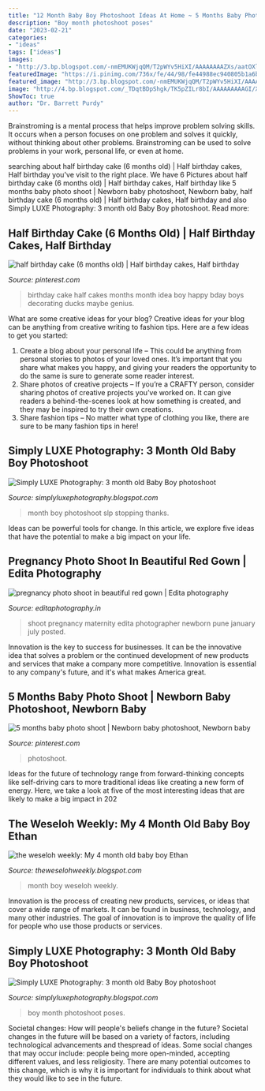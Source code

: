 ```yaml
---
title: "12 Month Baby Boy Photoshoot Ideas At Home ~ 5 Months Baby Photo Shoot"
description: "Boy month photoshoot poses"
date: "2023-02-21"
categories:
- "ideas"
tags: ["ideas"]
images:
- "http://3.bp.blogspot.com/-nmEMUKWjqQM/T2pWYv5HiXI/AAAAAAAAZXs/aatOXlDVY50/s1600/jacob8.jpg"
featuredImage: "https://i.pinimg.com/736x/fe/44/98/fe44988ec940805b1a6b03a37768b331.jpg"
featured_image: "http://3.bp.blogspot.com/-nmEMUKWjqQM/T2pWYv5HiXI/AAAAAAAAZXs/aatOXlDVY50/s1600/jacob8.jpg"
image: "http://4.bp.blogspot.com/_TDqtBDpShgk/TK5pZILr8bI/AAAAAAAAAGI/XYvNA8-MC0M/s1600/DSC_1415.JPG"
ShowToc: true
author: "Dr. Barrett Purdy"
---
```



Brainstroming is a mental process that helps improve problem solving skills. It occurs when a person focuses on one problem and solves it quickly, without thinking about other problems. Brainstroming can be used to solve problems in your work, personal life, or even at home.

	

		
searching about half birthday cake (6 months old) | Half birthday cakes, Half birthday you've visit to the right place. We have 6 Pictures about half birthday cake (6 months old) | Half birthday cakes, Half birthday like 5 months baby photo shoot | Newborn baby photoshoot, Newborn baby, half birthday cake (6 months old) | Half birthday cakes, Half birthday and also Simply LUXE Photography: 3 month old Baby Boy photoshoot. Read more:
		
    
## Half Birthday Cake (6 Months Old) | Half Birthday Cakes, Half Birthday

<img loading=lazy src="https://i.pinimg.com/736x/f0/74/be/f074be3e532edf92ef07d20f247dbf45--half-birthday-baby-half-birthday-cakes.jpg" onerror="this.onerror=null;this.src='https://tse2.mm.bing.net/th?id=OIP.SqDM78LNS3qPzmCRTkP01AHaJ3&amp;pid=15.1';" alt="half birthday cake (6 months old) | Half birthday cakes, Half birthday">

_Source: pinterest.com_

>birthday cake half cakes months month idea boy happy bday boys decorating ducks maybe genius. 

	

What are some creative ideas for your blog?
Creative ideas for your blog can be anything from creative writing to fashion tips. Here are a few ideas to get you started: 
1) Create a blog about your personal life – This could be anything from personal stories to photos of your loved ones. It’s important that you share what makes you happy, and giving your readers the opportunity to do the same is sure to generate some reader interest. 
2) Share photos of creative projects – If you’re a CRAFTY person, consider sharing photos of creative projects you’ve worked on. It can give readers a behind-the-scenes look at how something is created, and they may be inspired to try their own creations. 
3) Share fashion tips – No matter what type of clothing you like, there are sure to be many fashion tips in here!

    
## Simply LUXE Photography: 3 Month Old Baby Boy Photoshoot

<img loading=lazy src="http://3.bp.blogspot.com/-nmEMUKWjqQM/T2pWYv5HiXI/AAAAAAAAZXs/aatOXlDVY50/s1600/jacob8.jpg" onerror="this.onerror=null;this.src='https://tse4.mm.bing.net/th?id=OIP.TC2Gl09dSaXMltEXmVhKaQHaGc&amp;pid=15.1';" alt="Simply LUXE Photography: 3 month old Baby Boy photoshoot">

_Source: simplyluxephotography.blogspot.com_

>month boy photoshoot slp stopping thanks. 

	

Ideas can be powerful tools for change. In this article, we explore five ideas that have the potential to make a big impact on your life.

    
## Pregnancy Photo Shoot In Beautiful Red Gown | Edita Photography

<img loading=lazy src="http://editaphotography.in/blog/wp-content/uploads/2018/01/best_maternity_photographer_Pune_3-1.jpg" onerror="this.onerror=null;this.src='https://tse3.mm.bing.net/th?id=OIP.rYL2N6C5hkgYmi5fqfeAnQHaLH&amp;pid=15.1';" alt="pregnancy photo shoot in beautiful red gown | Edita photography">

_Source: editaphotography.in_

>shoot pregnancy maternity edita photographer newborn pune january july posted. 

	

Innovation is the key to success for businesses. It can be the innovative idea that solves a problem or the continued development of new products and services that make a company more competitive. Innovation is essential to any company's future, and it's what makes America great.

    
## 5 Months Baby Photo Shoot | Newborn Baby Photoshoot, Newborn Baby

<img loading=lazy src="https://i.pinimg.com/736x/fe/44/98/fe44988ec940805b1a6b03a37768b331.jpg" onerror="this.onerror=null;this.src='https://tse3.mm.bing.net/th?id=OIP.5O5tt7q4Fz9tSKGd1OzekAHaIQ&amp;pid=15.1';" alt="5 months baby photo shoot | Newborn baby photoshoot, Newborn baby">

_Source: pinterest.com_

>photoshoot. 

	

Ideas for the future of technology range from forward-thinking concepts like self-driving cars to more traditional ideas like creating a new form of energy. Here, we take a look at five of the most interesting ideas that are likely to make a big impact in 202
    
## The Weseloh Weekly: My 4 Month Old Baby Boy Ethan

<img loading=lazy src="http://4.bp.blogspot.com/_TDqtBDpShgk/TK5pZILr8bI/AAAAAAAAAGI/XYvNA8-MC0M/s1600/DSC_1415.JPG" onerror="this.onerror=null;this.src='https://tse2.mm.bing.net/th?id=OIP.6ZzuoAXCdcgl2s-3xvSZbQHaE6&amp;pid=15.1';" alt="the weseloh weekly: My 4 month old baby boy Ethan">

_Source: theweselohweekly.blogspot.com_

>month boy weseloh weekly. 

	

Innovation is the process of creating new products, services, or ideas that cover a wide range of markets. It can be found in business, technology, and many other industries. The goal of innovation is to improve the quality of life for people who use those products or services.

    
## Simply LUXE Photography: 3 Month Old Baby Boy Photoshoot

<img loading=lazy src="http://2.bp.blogspot.com/-_SHPM-ehCS0/T2pWFhyhwWI/AAAAAAAAZXc/5FaYk0JubaA/s1600/jacob5.jpg" onerror="this.onerror=null;this.src='https://tse4.mm.bing.net/th?id=OIP.gFU04461ISyq5DaXixenRQHaLJ&amp;pid=15.1';" alt="Simply LUXE Photography: 3 month old Baby Boy photoshoot">

_Source: simplyluxephotography.blogspot.com_

>boy month photoshoot poses. 

	

Societal changes: How will people's beliefs change in the future?
Societal changes in the future will be based on a variety of factors, including technological advancements and thespread of ideas. Some social changes that may occur include: people being more open-minded, accepting different values, and less religiosity. There are many potential outcomes to this change, which is why it is important for individuals to think about what they would like to see in the future.

